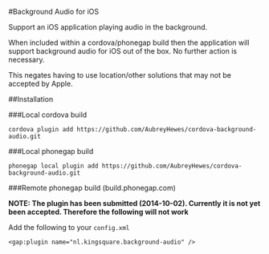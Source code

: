 #Background Audio for iOS

Support an iOS application playing audio in the background.

When included within a cordova/phonegap build then the application will support background audio for iOS
out of the box. No further action is necessary.

This negates having to use location/other solutions that may not be accepted by Apple.

##Installation

###Local cordova build

    cordova plugin add https://github.com/AubreyHewes/cordova-background-audio.git
    
###Local phonegap build

    phonegap local plugin add https://github.com/AubreyHewes/cordova-background-audio.git

###Remote phonegap build (build.phonegap.com)

**NOTE: The plugin has been submitted (2014-10-02). Currently it is not yet been accepted. Therefore the following will not work**

Add the following to your `config.xml`

	<gap:plugin name="nl.kingsquare.background-audio" />
	

